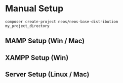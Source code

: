 # Manual Setup

`composer create-project neos/neos-base-distribution my_project_directory`

## MAMP Setup (Win / Mac)
## XAMPP Setup (Win)
## Server Setup (Linux / Mac)
